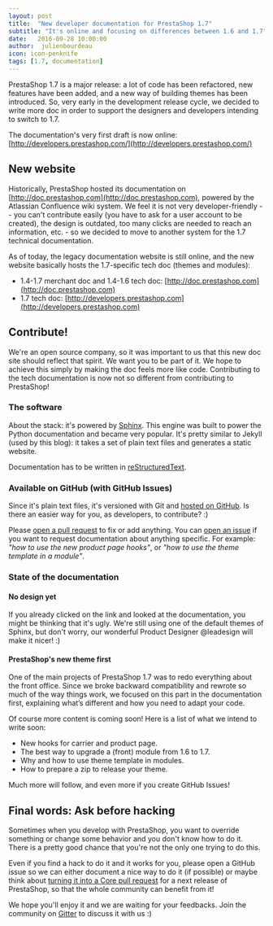 ```yaml
---
layout: post
title:  "New developer documentation for PrestaShop 1.7"
subtitle: "It's online and focusing on differences between 1.6 and 1.7"
date:   2016-09-28 10:00:00
author:  julienbourdeau
icon: icon-penknife
tags: [1.7, documentation]
---
```


PrestaShop 1.7 is a major release: a lot of code has been refactored, new features have been added, and a new way of building themes has been introduced. So, very early in the development release cycle, we decided to write more doc in order to support the designers and developers intending to switch to 1.7. 

The documentation's very first draft is now online: [http://developers.prestashop.com/](http://developers.prestashop.com/)


## New website

Historically, PrestaShop hosted its documentation on [http://doc.prestashop.com](http://doc.prestashop.com), powered by the  Atlassian Confluence wiki system. We feel it is not very developer-friendly -- you can't contribute easily (you have to ask for a user account to be created), the design is outdated, too many clicks are needed to reach an information, etc. - so we decided to move to another system for the 1.7 technical documentation.

As of today, the legacy documentation website is still online, and the new website basically hosts the 1.7-specific tech doc (themes and modules):

* 1.4-1.7 merchant doc and 1.4-1.6 tech doc: [http://doc.prestashop.com](http://doc.prestashop.com)
* 1.7 tech doc: [http://developers.prestashop.com](http://developers.prestashop.com)


## Contribute!

We're an open source company, so it was important to us that this new doc site should reflect that spirit. We want you to be part of it. We hope to achieve this simply by making the doc feels more like code. Contributing to the tech documentation is now not so different from contributing to PrestaShop!


### The software

About the stack: it's powered by [Sphinx](http://www.sphinx-doc.org/en/stable/). This engine was built to power the Python documentation and became very popular. It's pretty similar to Jekyll (used by this blog): it takes a set of plain text files and generates a static website.

Documentation has to be written in [reStructuredText](http://docutils.sourceforge.net/rst.html).


### Available on GitHub (with GitHub Issues)

Since it's plain text files, it's versioned with Git and [hosted on GitHub](https://github.com/PrestaShop/docs). Is there an easier way for you, as developers, to contribute? :)

Please [open a pull request](https://github.com/PrestaShop/docs/pulls) to fix or add anything. You can [open an issue](https://github.com/PrestaShop/docs/issues) if you want to request documentation about anything specific. For example: _"how to use the new product page hooks"_, or _"how to use the theme template in a module"_.

### State of the documentation

#### No design yet

If you already clicked on the link and looked at the documentation, you might be thinking that it's ugly. We're still using one of the default themes of Sphinx, but don't worry, our wonderful Product Designer @leadesign will make it nicer! :)


#### PrestaShop's new theme first

One of the main projects of PrestaShop 1.7 was to redo everything about the front office. Since we broke backward compatibility and rewrote so much of the way things work, we focused on this part in the documentation first, explaining what’s different and how you need to adapt your code.

Of course more content is coming soon! Here is a list of what we intend to write soon:

* New hooks for carrier and product page.
* The best way to upgrade a (front) module from 1.6 to 1.7.
* Why and how to use theme template in modules.
* How to prepare a zip to release your theme.

Much more will follow, and even more if you create GitHub Issues!


## Final words: Ask before hacking

Sometimes when you develop with PrestaShop, you want to override something or change some behavior and you don't know how to do it. There is a pretty good chance that you're not the only one trying to do this. 

Even if you find a hack to do it and it works for you, please open a GitHub issue so we can either document a nice way to do it (if possible) or maybe think about [turning it into a Core pull request](https://github.com/PrestaShop/PrestaShop/pulls) for a next release of PrestaShop, so that the whole community can benefit from it!

We hope you'll enjoy it and we are waiting for your feedbacks. Join the community on [Gitter](https://gitter.im/PrestaShop/General) to discuss it with us :)
